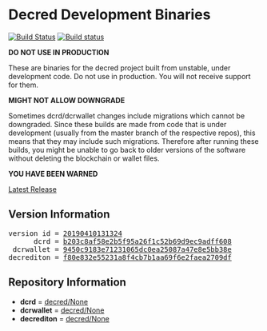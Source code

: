 
# Decred Development Binaries

[![Build Status](https://travis-ci.org/matheusd/decred-weekly-builds.svg?branch=v20190410131324)](https://travis-ci.org/matheusd/decred-weekly-builds) [![Build status](https://ci.appveyor.com/api/projects/status/hncgrnv0xuqb6s3c/branch/master?svg=true)](https://ci.appveyor.com/project/matheusd/decred-weekly-builds/branch/master)


**DO NOT USE IN PRODUCTION**

These are binaries for the decred project built from unstable, under development
code. Do not use in production. You will not receive support for them.

**MIGHT NOT ALLOW DOWNGRADE**

Sometimes dcrd/dcrwallet changes include migrations which cannot be downgraded.
Since these builds are made from code that is under development (usually from
the master branch of the respective repos), this means that they may include such
migrations. Therefore after running these builds, you might be unable to go back
to older versions of the software without deleting the blockchain or wallet
files.

**YOU HAVE BEEN WARNED**

[Latest Release](https://github.com/matheusd/decred-weekly-builds/releases/latest)

## Version Information

<pre>
version id = <a href="https://github.com/matheusd/decred-weekly-builds/releases/tag/v20190410131324">20190410131324</a>
      dcrd = <a href="https://github.com/decred/dcrd/commits/b203c8af58e2b5f95a26f1c52b69d9ec9adff608">b203c8af58e2b5f95a26f1c52b69d9ec9adff608</a>
 dcrwallet = <a href="https://github.com/decred/dcrwallet/commits/9450c9183e71231065dc0ea25087a47e8e5bb38e">9450c9183e71231065dc0ea25087a47e8e5bb38e</a>
decrediton = <a href="https://github.com/decred/decrediton/commits/f80e832e55231a8f4cb7b1aa69f6e2faea2709df">f80e832e55231a8f4cb7b1aa69f6e2faea2709df</a>
</pre>

## Repository Information

- **dcrd** = [decred/None](https://github.com/decred/dcrd)
- **dcrwallet** = [decred/None](https://github.com/decred/dcrwallet)
- **decrediton** = [decred/None](https://github.com/decred/decrediton)


